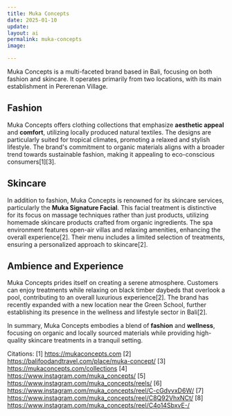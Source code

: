 ```yaml
---
title: Muka Concepts
date: 2025-01-10
update:
layout: ai
permalink: muka-concepts
image:

---
```


Muka Concepts is a multi-faceted brand based in Bali, focusing on both fashion and skincare. It operates primarily from two locations, with its main establishment in Pererenan Village.

## Fashion
Muka Concepts offers clothing collections that emphasize **aesthetic appeal** and **comfort**, utilizing locally produced natural textiles. The designs are particularly suited for tropical climates, promoting a relaxed and stylish lifestyle. The brand's commitment to organic materials aligns with a broader trend towards sustainable fashion, making it appealing to eco-conscious consumers[1][3].

## Skincare
In addition to fashion, Muka Concepts is renowned for its skincare services, particularly the **Muka Signature Facial**. This facial treatment is distinctive for its focus on massage techniques rather than just products, utilizing homemade skincare products crafted from organic ingredients. The spa environment features open-air villas and relaxing amenities, enhancing the overall experience[2]. Their menu includes a limited selection of treatments, ensuring a personalized approach to skincare[2].

## Ambience and Experience
Muka Concepts prides itself on creating a serene atmosphere. Customers can enjoy treatments while relaxing on black timber daybeds that overlook a pool, contributing to an overall luxurious experience[2]. The brand has recently expanded with a new location near the Green School, further establishing its presence in the wellness and lifestyle sector in Bali[2].

In summary, Muka Concepts embodies a blend of **fashion** and **wellness**, focusing on organic and locally sourced materials while providing high-quality skincare treatments in a tranquil setting.

Citations:
[1] https://mukaconcepts.com
[2] https://balifoodandtravel.com/place/muka-concept/
[3] https://mukaconcepts.com/collections
[4] https://www.instagram.com/muka_concepts/
[5] https://www.instagram.com/muka_concepts/reels/
[6] https://www.instagram.com/muka_concepts/reel/C-cGdvvxD6W/
[7] https://www.instagram.com/muka_concepts/reel/C8Q92VhxNCt/
[8] https://www.instagram.com/muka_concepts/reel/C4o14SbxvE-/
